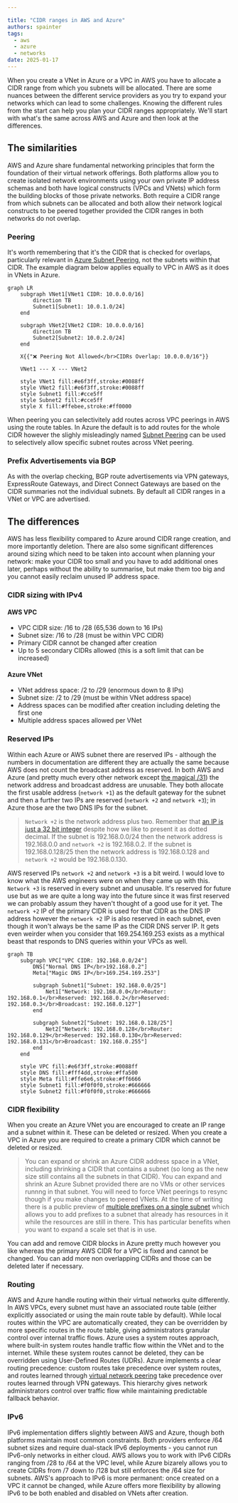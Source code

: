 ```yaml
---

title: "CIDR ranges in AWS and Azure"
authors: spainter
tags:
  - aws
  - azure
  - networks
date: 2025-01-17
---
```


When you create a VNet in Azure or a VPC in AWS you have to allocate a CIDR range from which you subnets will be allocated. There are some nuances between the different service providers as you try to expand your networks which can lead to some challenges. Knowing the different rules from the start can help you plan your CIDR ranges appropriately. We'll start with what's the same across AWS and Azure and then look at the differences.
<!-- truncate -->
## The similarities

AWS and Azure share fundamental networking principles that form the foundation of their virtual network offerings. Both platforms allow you to create isolated network environments using your own private IP address schemas and both have logical constructs (VPCs and VNets) which form the building blocks of those private networks. Both require a CIDR range from which subnets can be allocated and both allow their network logical constructs to be peered together provided the CIDR ranges in both networks do not overlap.

### Peering

It's worth remembering that it's the CIDR that is checked for overlaps, particularly relevant in [Azure Subnet Peering](subnet-peering.md), not the subnets within that CIDR. The example diagram below applies equally to VPC in AWS as it does in VNets in Azure.

```mermaid
graph LR
    subgraph VNet1[VNet1 CIDR: 10.0.0.0/16]
        direction TB
        Subnet1[Subnet1: 10.0.1.0/24]
    end
    
    subgraph VNet2[VNet2 CIDR: 10.0.0.0/16]
        direction TB
        Subnet2[Subnet2: 10.0.2.0/24]
    end
    
    X{{"❌ Peering Not Allowed</br>CIDRs Overlap: 10.0.0.0/16"}}
    
    VNet1 --- X --- VNet2
    
    style VNet1 fill:#e6f3ff,stroke:#0088ff
    style VNet2 fill:#e6f3ff,stroke:#0088ff
    style Subnet1 fill:#cce5ff
    style Subnet2 fill:#cce5ff
    style X fill:#ffebee,stroke:#ff0000
```

When peering you can selectivitely add routes across VPC peerings in AWS using the route tables. In Azure the default is to add routes for the whole CIDR however the slighly misleadingly named [Subnet Peering](subnet-peering.md) can be used to selectively allow specific subnet routes across VNet peering.

### Prefix Advertisements via BGP

As with the overlap checking, BGP route advertisements via VPN gateways, ExpressRoute Gateways, and Direct Connect Gateways are based on the CIDR summaries not the individual subnets. By default all CIDR ranges in a VNet or VPC are advertised.

## The differences

AWS has less flexibility compared to Azure around CIDR range creation, and more importantly deletion. There are also some significant differences around sizing which need to be taken into account when planning your network: make your CIDR too small and you have to add additional ones later, perhaps without the ability to summarise, but make them too big and you cannot easily reclaim unused IP address space.

### CIDR sizing with IPv4

#### AWS VPC

- VPC CIDR size: /16 to /28 (65,536 down to 16 IPs)
- Subnet size: /16 to /28 (must be within VPC CIDR)
- Primary CIDR cannot be changed after creation
- Up to 5 secondary CIDRs allowed (this is a soft limit that can be increased)

#### Azure VNet

- VNet address space: /2 to /29 (enormous down to 8 IPs)
- Subnet size: /2 to /29 (must be within VNet address space)
- Address spaces can be modified after creation including deleting the first one
- Multiple address spaces allowed per VNet

### Reserved IPs

Within each Azure or AWS subnet there are reserved IPs - although the numbers in documentation are different they are actually the same because AWS does not count the broadcast address as reserved. In both AWS and Azure (and pretty much every other network except [the magical /31](https://datatracker.ietf.org/doc/html/rfc3021)) the network address and broadcast address are unusable. They both allocate the first usable address (`network +1`) as the default gateway for the subnet and then a further two IPs are reserved (`network +2` and `network +3`); in Azure those are the two DNS IPs for the subnet.

> `Network +2` is the network address plus two. Remember that [an IP is just a 32 bit integer](how-the-internet-works.md#finding-the-router) despite how we like to present it
> as dotted decimal. If the subnet is 192.168.0.0/24 then the network address is 192.168.0.0 and `network +2` is 192.168.0.2. If
> the subnet is 192.168.0.128/25 then the network address is 192.168.0.128 and `network +2` would be 192.168.0.130.

AWS reserved IPs `network +2` and `network +3` is a bit weird. I would love to know what the AWS engineers were on when they came up with this. `Network +3` is reserved in every subnet and unusable. It's reserved for future use but as we are quite a long way into the future since it was first reserved we can probably assum they haven't thought of a good use for it yet. The `network +2` IP of the primary CIDR is used for that CIDR as the DNS IP address however the `network +2` IP is also reserved in each subnet, even though it won't always be the same IP as the CIDR DNS server IP. It gets even weirder when you consider that 169.254.169.253 exists as a mythical beast that responds to DNS queries within your VPCs as well.

```mermaid
graph TB
    subgraph VPC["VPC CIDR: 192.168.0.0/24"]
        DNS["Normal DNS IP</br>192.168.0.2"]
        Meta["Magic DNS IP</br>169.254.169.253"]
        
        subgraph Subnet1["Subnet: 192.168.0.0/25"]
            Net1["Network: 192.168.0.0</br>Router: 192.168.0.1</br>Reserved: 192.168.0.2</br>Reserved: 192.168.0.3</br>Broadcast: 192.168.0.127"]
        end
        
        subgraph Subnet2["Subnet: 192.168.0.128/25"]
            Net2["Network: 192.168.0.128</br>Router: 192.168.0.129</br>Reserved: 192.168.0.130</br>Reserved: 192.168.0.131</br>Broadcast: 192.168.0.255"]
        end
    end

    style VPC fill:#e6f3ff,stroke:#0088ff
    style DNS fill:#fff4dd,stroke:#ffa500
    style Meta fill:#ffe6e6,stroke:#ff6666
    style Subnet1 fill:#f0f0f0,stroke:#666666
    style Subnet2 fill:#f0f0f0,stroke:#666666
```

### CIDR flexibility

When you create an Azure VNet you are encouraged to create an IP range and a subnet within it. These can be deleted or resized. When you create a VPC in Azure you are required to create a primary CIDR which cannot be deleted or resized.

> You can expand or shrink an Azure CIDR address space in a VNet, including shrinking a CIDR that contains a subnet (so long as
> the new size still contains all the subnets in that CIDR). You can expand and shrink an Azure Subnet provided there are no
> VMs or other services runnng in that subnet. You will need to force VNet peerings to resync though if you make changes to
> peered VNets. At the time of writing there is a public preview of [multiple prefixes on a single subnet](https://learn.microsoft.com/en-us/azure/virtual-network/how-to-multiple-prefixes-subnet)
> which allows you to add prefixes to a subnet that already has resources in it while the resources are still in there. This
> has particular benefits when you want to expand a scale set that is in use.

You can add and remove CIDR blocks in Azure pretty much however you like whereas the primary AWS CIDR for a VPC is fixed and cannot be changed. You can add more non overlapping CIDRs and those can be deleted later if necessary.

### Routing

AWS and Azure handle routing within their virtual networks quite differently. In AWS VPCs, every subnet must have an associated route table (either explicitly associated or using the main route table by default). While local routes within the VPC are automatically created, they can be overridden by more specific routes in the route table, giving administrators granular control over internal traffic flows.
Azure uses a system routes approach, where built-in system routes handle traffic flow within the VNet and to the internet. While these system routes cannot be deleted, they can be overridden using User-Defined Routes (UDRs). Azure implements a clear routing precedence: custom routes take precedence over system routes, and routes learned through [virtual network peering](subnet-peering.md) take precedence over routes learned through VPN gateways. This hierarchy gives network administrators control over traffic flow while maintaining predictable fallback behavior.

### IPv6

IPv6 implementation differs slightly between AWS and Azure, though both platforms maintain most common constraints. Both providers enforce /64 subnet sizes and require dual-stack IPv6 deployments - you cannot run IPv6-only networks in either cloud. AWS allows you to work with IPv6 CIDRs ranging from /28 to /64 at the VPC level, while Azure bizarely allows you to create CIDRs from /7 down to /128 but still enforces the /64 size for subnets. AWS's approach to IPv6 is more permanent: once created on a VPC it cannot be changed, while Azure offers more flexibility by allowing IPv6 to be both enabled and disabled on VNets after creation.
